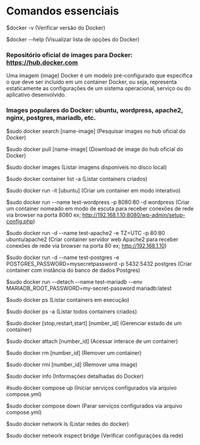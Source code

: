 # Comandos essenciais

$docker -v (Verificar versão do Docker)

$docker --help (Visualizar lista de opções do Docker)

### Repositório oficial de images para Docker: https://hub.docker.com

Uma imagem (image) Docker é um modelo pré-configurado que especifica o que deve ser incluído em um container Docker, ou seja, representa estaticamente as configurações de um sistema operacional, serviço ou do aplicativo desenvolvido.

### Images populares do Docker: ubuntu, wordpress, apache2, nginx, postgres, mariadb, etc.

$sudo docker search [name-image] (Pesquisar images no hub oficial do Docker)

$sudo docker pull [name-image] (Download de image do hub oficial do Docker)

$sudo docker images (Listar imagens disponíveis no disco local)

$sudo docker container list -a (Listar containers criados)

$sudo docker run -it [ubuntu] (Criar um container em modo interativo)

$sudo docker run --name test-wordpress -p 8080:80 -d wordpress (Criar um container nomeado em modo de escuta para receber conexões de rede via browser na porta 8080 ex; http://192.168.1.10:8080/wp-admin/setup-config.php)

$sudo docker run -d --name test-apache2 -e TZ=UTC -p 80:80 ubuntu/apache2 (Criar container servidor web Apache2 para receber conexões de rede via browser na porta 80 ex; http://192.168.1.10)

$sudo docker run -d --name test-postgres -e POSTGRES_PASSWORD=mysecretpassword -p 5432:5432 postgres (Criar container com instância do banco de dados Postgres)

$sudo docker run --detach --name test-mariadb --env MARIADB_ROOT_PASSWORD=my-secret-password  mariadb:latest

$sudo docker ps (Listar containers em execução)

$sudo docker ps -a (Listar todos containers criados)

$sudo docker [stop,restart,start] [number_id] (Gerenciar estado de um container)

$sudo docker attach [number_id] (Acessar interace de um container)

$sudo docker rm [number_id] (Remover um container)

$sudo docker rmi [number_id] (Remover uma image)

$sudo docker info (Informações detalhadas do Docker)

#sudo docker compose up (Iniciar serviços configurados via arquivo compose.yml)

$sudo docker compose down (Parar serviços configurados via arquivo compose.yml)

$sudo docker network ls (Listar redes do docker)

$sudo docker network inspect bridge (Verificar configurações da rede)
